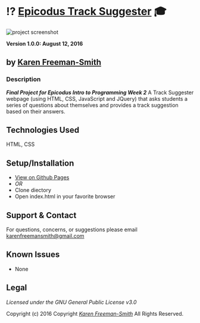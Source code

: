 # :interrobang: [Epicodus Track Suggester](http://karenfreemansmith.github.io/track-suggester) :mortar_board:
![project screenshot](/img/screenshot.png)

__Version 1.0.0: August 12, 2016__
## by [Karen Freeman-Smith](http://karenfreemansmith.github.io)

### Description
__*Final Project for Epicodus Intro to Programming Week 2*__
A Track Suggester webpage (using HTML, CSS, JavaScript and JQuery) that asks students a series of questions about themselves and provides a track suggestion based on their answers.

## Technologies Used
HTML, CSS

## Setup/Installation
* [View on Github Pages](https://karenfreemansmith.github.io/EpicIntroWk1-PetWebsite)
* _OR_
* Clone diectory 
* Open index.html in your favorite browser

## Support & Contact
For questions, concerns, or suggestions please email karenfreemansmith@gmail.com

## Known Issues
* None

## Legal
*Licensed under the GNU General Public License v3.0*

Copyright (c) 2016 Copyright _[Karen Freeman-Smith](https://karenfreemansmith.github.io)_ All Rights Reserved.
